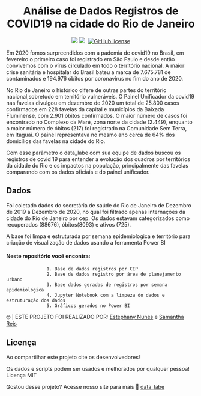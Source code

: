 <h1> <center> Análise de Dados Registros de COVID19 na cidade do Rio de Janeiro </center> </h1>

<p align="center">
<img src="https://img.shields.io/badge/Python-50%25-lightgrey">
 <img src="https://img.shields.io/badge/Power Bi-50%25-lightgrey">


 <img>
<a href="https://github.com/datalabe/Projeto_Analise_Eleitoral/blob/main/LICENSE"><img alt="GitHub license" src="https://img.shields.io/github/license/datalabe/Projeto_Analise_Eleitoral"></a>
</p>


<p> Em 2020 fomos surpreendidos com a pademia de covid19 no Brasil, em fevereiro o primeiro caso foi registrado em São Paulo e desde então convivemos com o vírus circulado em todo o território nacional. A maior crise sanitária e hospitalar do Brasil bateu a marca de 7.675.781 de contaminados e 194.976 óbitos por coronavírus no fim do ano de 2020.
 
 No Rio de Janeiro o histórico difere de outras partes do território nacional,sobretudo em território vulneráveis. O Painel Unificador da covid19 nas favelas divulgou em dezembro de 2020 um total de 25.800 casos confirmados em 228 favelas da capital e municípios da Baixada Fluminense, com 2.901 óbitos confirmados. O maior número de casos foi encontrado no Complexo da Maré, zona norte da cidade (2.449), enquanto o maior número de óbitos (217) foi registrado na Comunidade Sem Terra, em Itaguaí. O painel representava no mesmo ano cerca de 64% dos domicílios das favelas na cidade do Rio. 
 
 Com esse parâmetro o data_labe com sua equipe de dados buscou os registros de covid 19 para entender a evolução dos quadros por territórios da cidade do Rio e os impactos na população, principalmente das favelas comparando com os dados oficiais e do painel unificador.
</p>



  
##  Dados

Foi coletado dados do secretária de saúde do Rio de Janeiro de Dezembro de 2019 a Dezembro de 2020, no qual foi filtrado apenas internações da cidade do Rio de Janeiro por cep. Os dados estavam categorizados como recuperados (88676), óbitos(8093) e ativos (725).

A base foi limpa e estruturada por semana epidemiologica e território para criação de visualização de dados usando a ferramenta Power BI

 
 
 #### Neste repositório você encontra:
                   
                   1. Base de dados registros por CEP
                   2. Base de dados registro por área de planejamento urbano
                   3. Base dados geradas de registros por semana epidemiológica
                   4. Jupyter Notebook com a limpeza do dados e estruturação dos dados
                   5. Gráficos gerados no Power BI
                                  


:nerd_face: | ESTE PROJETO FOI REALIZADO POR: [Estephany Nunes](https://instagram.com/esteeeephany) e [Samantha Reis](https://github.com/SamanthaReiis)

  
##   Licença

Ao compartilhar este projeto cite os desenvolvedores!

Os dados e scripts podem ser usados e melhorados por qualquer pessoa! Licença MIT
  
  


Gostou desse projeto? Acesse nosso site para mais :wave: [data_labe](https://datalabe.org/)
